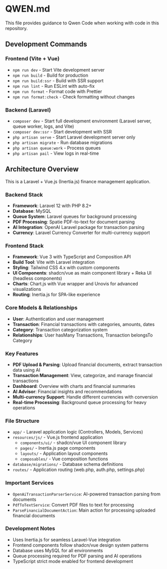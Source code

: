 # QWEN.md

This file provides guidance to Qwen Code when working with code in this repository.

## Development Commands

### Frontend (Vite + Vue)
- `npm run dev` - Start Vite development server
- `npm run build` - Build for production
- `npm run build:ssr` - Build with SSR support
- `npm run lint` - Run ESLint with auto-fix
- `npm run format` - Format code with Prettier
- `npm run format:check` - Check formatting without changes

### Backend (Laravel)
- `composer dev` - Start full development environment (Laravel server, queue worker, logs, and Vite)
- `composer dev:ssr` - Start development with SSR
- `php artisan serve` - Start Laravel development server only
- `php artisan migrate` - Run database migrations
- `php artisan queue:work` - Process queues
- `php artisan pail` - View logs in real-time

## Architecture Overview

This is a Laravel + Vue.js (Inertia.js) finance management application.

### Backend Stack
- **Framework**: Laravel 12 with PHP 8.2+
- **Database**: MySQL
- **Queue System**: Laravel queues for background processing
- **PDF Processing**: Spatie PDF-to-text for document parsing
- **AI Integration**: OpenAI Laravel package for transaction parsing
- **Currency**: Laravel Currency Converter for multi-currency support

### Frontend Stack  
- **Framework**: Vue 3 with TypeScript and Composition API
- **Build Tool**: Vite with Laravel integration
- **Styling**: Tailwind CSS 4.x with custom components
- **UI Components**: shadcn/vue as main component library + Reka UI (headless components)
- **Charts**: Chart.js with Vue wrapper and Unovis for advanced visualizations
- **Routing**: Inertia.js for SPA-like experience

### Core Models & Relationships
- **User**: Authentication and user management
- **Transaction**: Financial transactions with categories, amounts, dates
- **Category**: Transaction categorization system
- **Relationships**: User hasMany Transactions, Transaction belongsTo Category

### Key Features
- **PDF Upload & Parsing**: Upload financial documents, extract transaction data using AI
- **Transaction Management**: View, categorize, and manage financial transactions  
- **Dashboard**: Overview with charts and financial summaries
- **AI Advisor**: Financial insights and recommendations
- **Multi-currency Support**: Handle different currencies with conversion
- **Real-time Processing**: Background queue processing for heavy operations

### File Structure
- `app/` - Laravel application logic (Controllers, Models, Services)
- `resources/js/` - Vue.js frontend application
  - `components/ui/` - shadcn/vue UI component library
  - `pages/` - Inertia.js page components
  - `layouts/` - Application layout components
  - `composables/` - Vue composition functions
- `database/migrations/` - Database schema definitions
- `routes/` - Application routing (web.php, auth.php, settings.php)

### Important Services
- `OpenAiTransactionParserService`: AI-powered transaction parsing from documents
- `PdfToTextService`: Convert PDF files to text for processing
- `ParseFinancialDocumentAction`: Main action for processing uploaded financial documents

### Development Notes
- Uses Inertia.js for seamless Laravel-Vue integration
- Frontend components follow shadcn/vue design system patterns
- Database uses MySQL for all environments
- Queue processing required for PDF parsing and AI operations
- TypeScript strict mode enabled for frontend development